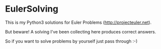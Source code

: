 EulerSolving
============

This is my Python3 solutions for Euler Problems (http://projecteuler.net). 

But beware! A solving I've been collecting here produces correct answers. 

So if you want to solve problems by yourself just pass through :-)
